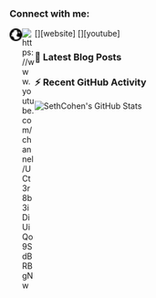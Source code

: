 ### Connect with me:

[<img align="left" alt="https://sethdev.ca/" width="22px" src="https://raw.githubusercontent.com/iconic/open-iconic/master/svg/globe.svg" />][website]
[<img align="left" alt="https://www.youtube.com/channel/UCt3r8b3iDiUiQo9SdBRBgNw" width="22px" src="https://cdn.jsdelivr.net/npm/simple-icons@v3/icons/youtube.svg" />][youtube]

### 📕 Latest Blog Posts

<!-- BLOG-POST-LIST:START -->
<!-- BLOG-POST-LIST:END -->

### :zap: Recent GitHub Activity
<img align="left" alt="SethCohen's GitHub Stats" src="https://github-readme-stats.vercel.app/api?username=SethCohen&show_icons=true&hide_border=true" />

